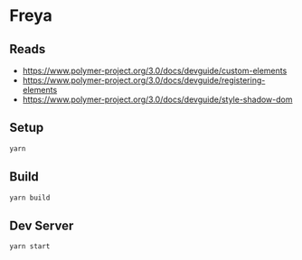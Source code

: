 # Freya

## Reads

* https://www.polymer-project.org/3.0/docs/devguide/custom-elements
* https://www.polymer-project.org/3.0/docs/devguide/registering-elements
* https://www.polymer-project.org/3.0/docs/devguide/style-shadow-dom

## Setup

```bash
yarn
```

## Build

```bash
yarn build
```

## Dev Server

```bash
yarn start
```
